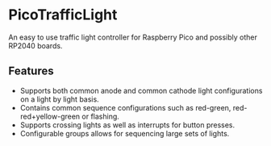 # PicoTrafficLight
An easy to use traffic light controller for Raspberry Pico and possibly other RP2040 boards.

## Features
- Supports both common anode and common cathode light configurations on a light by light basis.
- Contains common sequence configurations such as red-green, red-red+yellow-green or flashing.
- Supports crossing lights as well as interrupts for button presses.
- Configurable groups allows for sequencing large sets of lights.

